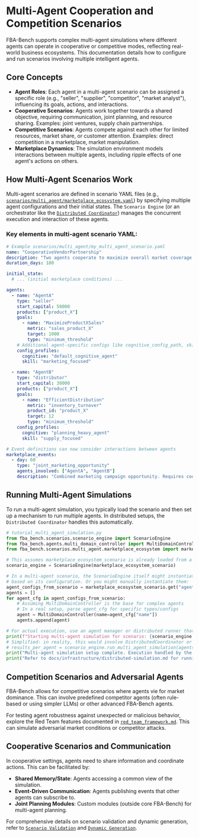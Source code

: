 # Multi-Agent Cooperation and Competition Scenarios

FBA-Bench supports complex multi-agent simulations where different agents can operate in cooperative or competitive modes, reflecting real-world business ecosystems. This documentation details how to configure and run scenarios involving multiple intelligent agents.

## Core Concepts

-   **Agent Roles**: Each agent in a multi-agent scenario can be assigned a specific role (e.g., "seller", "supplier", "competitor", "market analyst"), influencing its goals, actions, and interactions.
-   **Cooperative Scenarios**: Agents work together towards a shared objective, requiring communication, joint planning, and resource sharing. Examples: joint ventures, supply chain partnerships.
-   **Competitive Scenarios**: Agents compete against each other for limited resources, market share, or customer attention. Examples: direct competition in a marketplace, market manipulation.
-   **Marketplace Dynamics**: The simulation environment models interactions between multiple agents, including ripple effects of one agent's actions on others.

## How Multi-Agent Scenarios Work

Multi-agent scenarios are defined in scenario YAML files (e.g., [`scenarios/multi_agent/marketplace_ecosystem.yaml`](scenarios/multi_agent/marketplace_ecosystem.yaml)) by specifying multiple agent configurations and their initial states. The `Scenario Engine` (or an orchestrator like the [`Distributed Coordinator`](../infrastructure/distributed-coordinator.md)) manages the concurrent execution and interaction of these agents.

### Key elements in multi-agent scenario YAML:

```yaml
# Example scenarios/multi_agent/my_multi_agent_scenario.yaml
name: "CooperativeVendorPartnership"
description: "Two agents cooperate to maximize overall market coverage."
duration_days: 180

initial_state:
  # ... (initial marketplace conditions) ...

agents:
  - name: "AgentA"
    type: "seller"
    start_capital: 50000
    products: ["product_X"]
    goals:
      - name: "MaximizeProductXSales"
        metric: "sales_product_X"
        target: 1000
        type: "minimum_threshold"
    # Additional agent-specific configs like cognitive_config_path, skill_config_path
    config_profiles:
      cognitive: "default_cognitive_agent"
      skill: "marketing_focused"

  - name: "AgentB"
    type: "distributor"
    start_capital: 30000
    products: ["product_X"]
    goals:
      - name: "EfficientDistribution"
        metric: "inventory_turnover"
        product_id: "product_X"
        target: 12
        type: "minimum_threshold"
    config_profiles:
      cognitive: "planning_heavy_agent"
      skill: "supply_focused"

# Event definitions can now consider interactions between agents
marketplace_events:
  - day: 60
    type: "joint_marketing_opportunity"
    agents_involved: ["AgentA", "AgentB"]
    description: "Combined marketing campaign opportunity. Requires coordinated decision."
```

## Running Multi-Agent Simulations

To run a multi-agent simulation, you typically load the scenario and then set up a mechanism to run multiple agents. In distributed setups, the `Distributed Coordinator` handles this automatically.

```python
# tutorial_multi_agent_simulation.py
from fba_bench.scenarios.scenario_engine import ScenarioEngine
from fba_bench.agents.multi_domain_controller import MultiDomainController # Or AdvancedAgent, depending on scenario
from fba_bench.scenarios.multi_agent.marketplace_ecosystem import marketplace_ecosystem_scenario

# This assumes marketplace_ecosystem_scenario is already loaded from a YAML/Python module
scenario_engine = ScenarioEngine(marketplace_ecosystem_scenario)

# In a multi-agent scenario, the ScenarioEngine itself might instantiate agents
# based on its configuration. Or you might manually instantiate them:
agent_configs_from_scenario = marketplace_ecosystem_scenario.get("agents", [])
agents = []
for agent_cfg in agent_configs_from_scenario:
    # Assuming MultiDomainController is the base for complex agents
    # In a real setup, parse agent_cfg for specific types/configs
    agent = MultiDomainController(name=agent_cfg["name"])
    agents.append(agent)

# For actual execution, use an agent manager or distributed runner that handles multiple agents
print(f"Starting multi-agent simulation for scenario: {scenario_engine.scenario_name}")
# Simplified: in reality, this would involve DistributedCoordinator or AgentManager
# results_per_agent = scenario_engine.run_multi_agent_simulation(agents)
print("Multi-agent simulation setup complete. Execution handled by the Distributed Coordinator.")
print("Refer to docs/infrastructure/distributed-simulation.md for running environments.")
```
## Competition Scenarios and Adversarial Agents

FBA-Bench allows for competitive scenarios where agents vie for market dominance. This can involve predefined competitor agents (often rule-based or using simpler LLMs) or other advanced FBA-Bench agents.

For testing agent robustness against unexpected or malicious behavior, explore the Red Team features documented in [`red_team_framework.md`](../docs/red_team_framework.md). This can simulate adversarial market conditions or competitor attacks.

## Cooperative Scenarios and Communication

In cooperative settings, agents need to share information and coordinate actions. This can be facilitated by:
-   **Shared Memory/State**: Agents accessing a common view of the simulation.
-   **Event-Driven Communication**: Agents publishing events that other agents can subscribe to.
-   **Joint Planning Modules**: Custom modules (outside core FBA-Bench) for multi-agent planning.

For comprehensive details on scenario validation and dynamic generation, refer to [`Scenario Validation`](scenario-validation.md) and [`Dynamic Generation`](dynamic-generation.md).